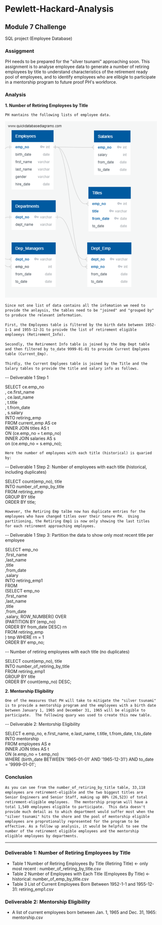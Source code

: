 # Pewlett-Hackard-Analysis

## Module 7 Challenge

SQL project (Employee Database)

### **Assiggment**

PH needs to be prepared for the "silver tsunami" approaching soon.  This assignment is to analyse employee data to generate a number of retiring employees by title to understand characteristics of the retirement ready pool of employees, and to identify employees who are elibigle to participate in a mentorship program to future proof PH's workforce.  


### **Analysis**
**1. Number of Retiring Employees by Title**

    PH mantains the following lists of employee data.
![](EmployeeDB.png)

    Since not one list of data contains all the infomation we need to provide the anlaysis, the tables need to be "joined" and "grouped by" to produce the relevant imformation.

    First, the Employees table is filtered by the birth date between 1952-1-1 and 1955-12-31 to proivde the list of retirement eligible emploeeys (Retirement_Info).

    Secondly, the Retirement Info table is joined by the Emp Dept table and then filtered by to_date 9999-01-01 to provide Current Emplyees table (Current_Emp).

    Thirdly, the Current Emplyees table is joined by the Title and the Salary tables to provide the title and salary info as follows.

-- Deliverable 1 Step 1

SELECT ce.emp_no</br>
, ce.first_name</br>
, ce.last_name</br>
, t.title</br>
, t.from_date</br>
, s.salary</br>
INTO retiring_emp</br>
FROM current_emp AS ce</br>
INNER JOIN titles AS t</br>
ON (ce.emp_no = t.emp_no)</br>
INNER JOIN salaries AS s</br>
on (ce.emp_no = s.emp_no);

    Here the number of employees with each title (historical) is quaried by:

-- Deliverable 1 Step 2: Number of employees with each title (historical, including duplicates)</br>

SELECT count(emp_no), title</br>
INTO number_of_emp_by_title</br>
FROM retiring_emp</br>
GROUP BY title</br>
ORDER BY title;</br>

    However, the Retiring Emp talbe now has duplicate entries for the employees who have changed titles over their tenure PH.  Using partitioning, the Retiring Emp1 is now only showing the last titles for each retirement approaching employees.

-- Deliverable 1 Step 3: Partition the data to show only most recent title per employee</br>

SELECT emp_no</br>
,first_name</br>
,last_name</br>
,title</br>
,from_date</br>
,salary</br>
INTO retiring_emp1</br>
FROM</br>
 (SELECT emp_no</br>
,first_name</br>
,last_name</br>
,title</br>
,from_date</br>
,salary, ROW_NUMBER() OVER</br>
 (PARTITION BY (emp_no)</br>
 ORDER BY from_date DESC) rn</br>
 FROM retiring_emp</br>
 ) tmp WHERE rn = 1</br>
ORDER BY emp_no;</br>

-- Number of retiring employees with each title (no duplicates)</br>

SELECT count(emp_no), title</br>
INTO number_of_retiring_by_title</br>
FROM retiring_emp1</br>
GROUP BY title</br>
ORDER BY count(emp_no) DESC;</br>

**2. Mentorship Eligibility**

    One of the measures that PH will take to mitigate the "silver tsunami" is to provide a mentorship program and the employees with a birth date between January 1, 1965 and December 31, 1965 will be eligible to participate.  The following quary was used to create this new table.

-- Deliverable 2: Mentorship Eligibility</br>

SELECT e.emp_no, e.first_name, e.last_name, t.title, t.from_date, t.to_date</br>
INTO mentorship</br>
FROM employees AS e</br>
INNER JOIN titles AS t</br>
ON (e.emp_no = t.emp_no)</br>
WHERE (birth_date BETWEEN '1965-01-01' AND '1965-12-31') AND to_date = '9999-01-01';</br>

### **Conclusion**
    As you can see from the number_of_retiring_by_title table, 33,118 employees are retirement-eligible and the two biggest titles are Senior Engineers and Senior Staff, making up 80% (26,523) of total retirement-eligible employees.  The mentorship program will have a total 1,549 employees eligible to participate.  This data doesn't provide much detail as to which department would suffer most when the "silver tsunami" hits the shore and the pool of mentorship eligible employees are proprotionally represented for the program to be effective. As a follow up analysis, it would be helpful to see the number of the retirement eligible employees and the mentorship eligible employees by departments.

---

### **Deliverable 1: Number of Retiring Employees by Title**

* Table 1 Number of Retiring Employees By Title (Retiring Title) <- only most recent : number_of_retiring_by_title.csv
* Table 2 Number of Employees with Each Title (Employees By Title) <- historical: number_of_emp_by_title.csv
* Table 3 List of Current Employees Born Between 1952-1-1 and 1955-12-31: retiring_emp1.csv

### **Deliverable 2: Mentorship Eligibility**

* A list of current employees born between Jan. 1, 1965 and Dec. 31, 1965: mentorship.csv

